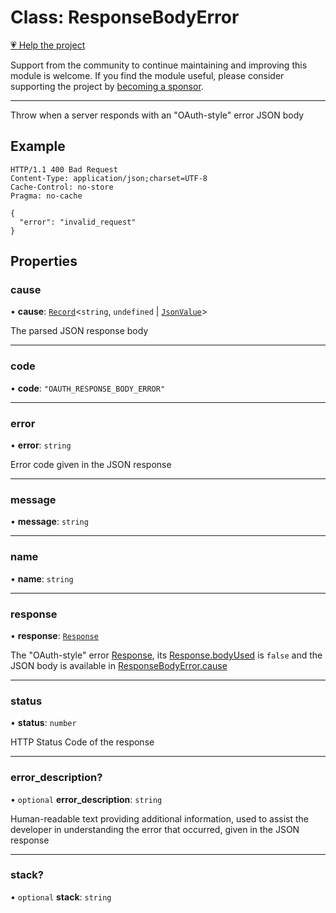 # Class: ResponseBodyError

[💗 Help the project](https://github.com/sponsors/panva)

Support from the community to continue maintaining and improving this module is welcome. If you find the module useful, please consider supporting the project by [becoming a sponsor](https://github.com/sponsors/panva).

***

Throw when a server responds with an "OAuth-style" error JSON body

## Example

```http
HTTP/1.1 400 Bad Request
Content-Type: application/json;charset=UTF-8
Cache-Control: no-store
Pragma: no-cache

{
  "error": "invalid_request"
}
```

## Properties

### cause

• **cause**: [`Record`](https://www.typescriptlang.org/docs/handbook/utility-types.html#recordkeys-type)\<`string`, `undefined` \| [`JsonValue`](../type-aliases/JsonValue.md)\>

The parsed JSON response body

***

### code

• **code**: `"OAUTH_RESPONSE_BODY_ERROR"`

***

### error

• **error**: `string`

Error code given in the JSON response

***

### message

• **message**: `string`

***

### name

• **name**: `string`

***

### response

• **response**: [`Response`](https://developer.mozilla.org/docs/Web/API/Response)

The "OAuth-style" error [Response](https://developer.mozilla.org/docs/Web/API/Response), its [Response.bodyUsed](https://developer.mozilla.org/docs/Web/API/Response/bodyUsed) is `false` and the JSON
body is available in [ResponseBodyError.cause](ResponseBodyError.md#cause)

***

### status

• **status**: `number`

HTTP Status Code of the response

***

### error\_description?

• `optional` **error\_description**: `string`

Human-readable text providing additional information, used to assist the developer in
understanding the error that occurred, given in the JSON response

***

### stack?

• `optional` **stack**: `string`
